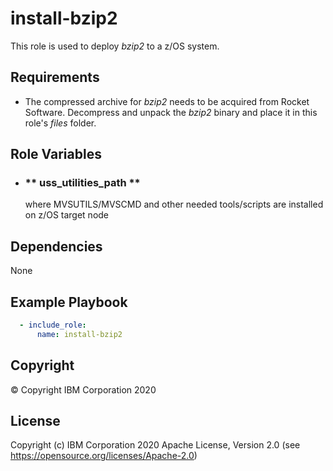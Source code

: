 install-bzip2
=========

This role is used to deploy _bzip2_ to a z/OS system.

Requirements
------------

* The compressed archive for _bzip2_ needs to be acquired from Rocket Software. Decompress and unpack the _bzip2_ binary and place it in this role's _files_ folder.

Role Variables
--------------

- ### **  uss_utilities_path **
   where MVSUTILS/MVSCMD and other needed tools/scripts are installed on z/OS target node


Dependencies
------------

None

Example Playbook
----------------

```yaml
  - include_role: 
      name: install-bzip2
```

## Copyright

© Copyright IBM Corporation 2020

License
-------

Copyright (c) IBM Corporation 2020 Apache License, Version 2.0 (see https://opensource.org/licenses/Apache-2.0)
